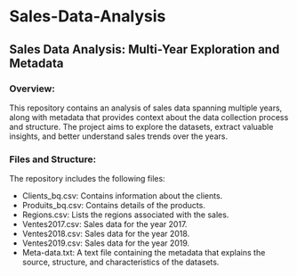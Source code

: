 # Sales-Data-Analysis
## Sales Data Analysis: Multi-Year Exploration and Metadata
### Overview:
This repository contains an analysis of sales data spanning multiple years, along with metadata that provides context about the data collection process and structure. The project aims to explore the datasets, extract valuable insights, and better understand sales trends over the years.

### Files and Structure:
The repository includes the following files:

- Clients_bq.csv: Contains information about the clients.
- Produits_bq.csv: Contains details of the products.
- Regions.csv: Lists the regions associated with the sales.
- Ventes2017.csv: Sales data for the year 2017.
- Ventes2018.csv: Sales data for the year 2018.
- Ventes2019.csv: Sales data for the year 2019.
- Meta-data.txt: A text file containing the metadata that explains the source, structure, and characteristics of the datasets.
